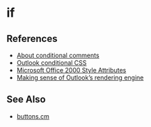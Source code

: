 # if

## References

- [About conditional comments](https://learn.microsoft.com/en-us/previous-versions/windows/internet-explorer/ie-developer/compatibility/ms537512(v%3dvs.85))
- [Outlook conditional CSS](https://stackoverflow.design/email/base/mso/)
- [Microsoft Office 2000 Style Attributes](https://stigmortenmyre.no/mso/html/concepts/ofconstyletable.htm)
- [Making sense of Outlook’s rendering engine](https://www.hteumeuleu.com/2020/outlook-rendering-engine/)

## See Also

- [buttons.cm](https://buttons.cm/)

